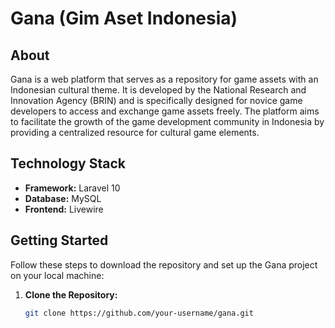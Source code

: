 # Gana (Gim Aset Indonesia)

## About

Gana is a web platform that serves as a repository for game assets with an Indonesian cultural theme. It is developed by the National Research and Innovation Agency (BRIN) and is specifically designed for novice game developers to access and exchange game assets freely. The platform aims to facilitate the growth of the game development community in Indonesia by providing a centralized resource for cultural game elements.

## Technology Stack

- **Framework:** Laravel 10
- **Database:** MySQL
- **Frontend:** Livewire

## Getting Started

Follow these steps to download the repository and set up the Gana project on your local machine:

1. **Clone the Repository:**

   ```bash
   git clone https://github.com/your-username/gana.git

